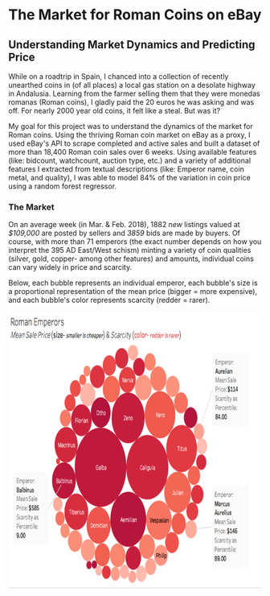 # The Market for Roman Coins on eBay 
## Understanding Market Dynamics and Predicting Price

While on a roadtrip in Spain, I chanced into a collection of recently unearthed coins in (of all places) a local gas station on a desolate highway in Andalusia. Learning from the farmer selling them that they were monedas romanas (Roman coins), I gladly paid the 20 euros he was asking and was off. For nearly 2000 year old coins, it felt like a steal. But was it?

My goal for this project was to understand the dynamics of the market for Roman coins. Using the thriving Roman coin market on eBay as a proxy, I used eBay's API to scrape completed and active sales and built a dataset of more than 18,400 Roman coin sales over 6 weeks. Using available features (like: bidcount, watchcount, auction type, etc.) and a variety of additional features I extracted from textual descriptions (like: Emperor name, coin metal, and quality), I was able to model 84% of the variation in coin price using a random forest regressor. 

### The Market
On an average week (in Mar. & Feb. 2018), 1882 *new* listings valued at *$109,000* are posted by sellers and *3859* bids are made by buyers. Of course, with more than 71 emperors (the exact number depends on how you interpret the 395 AD East/West schism) minting a variety of coin qualities (silver, gold, copper- among other features) and amounts, individual coins can vary widely in price and scarcity. 

Below, each bubble represents an individual emperor, each bubble's size is a proportional representation of the mean price (bigger = more expensive), and each bubble's color represents scarcity (redder = rarer). 

<p align="center">
  <img src="https://github.com/slevin886/Roman_Coin_Pricing/blob/master/images/bubbles.png" height="550" width="680">
</p>
